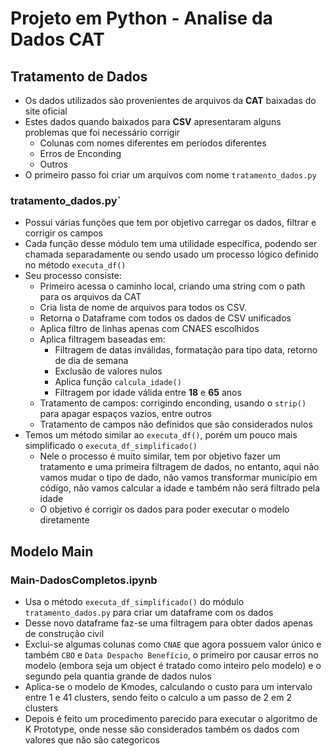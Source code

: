 # Projeto em Python - Analise da Dados CAT

## Tratamento de Dados

- Os dados utilizados são provenientes de arquivos da **CAT** baixadas do site oficial
- Estes dados quando baixados para **CSV** apresentaram alguns problemas que foi necessário corrigir
	- Colunas com nomes diferentes em períodos diferentes
	- Erros de Enconding
	- Outros
- O primeiro passo foi criar um arquivos com nome `tratamento_dados.py`

### tratamento_dados.py`

- Possui várias funções que tem por objetivo carregar os dados, filtrar e corrigir os campos
- Cada função desse módulo tem uma utilidade específica, podendo ser chamada separadamente ou sendo usado um processo lógico definido no método `executa_df()`
- Seu processo consiste:
	- Primeiro acessa o caminho local, criando uma string com o path para os arquivos da CAT
	- Cria lista de nome de arquivos para todos os CSV.
	- Retorna o Dataframe com todos os dados de CSV unificados
	- Aplica filtro de linhas apenas com CNAES escolhidos
	- Aplica filtragem baseadas em:
		- Filtragem de datas inválidas, formatação para tipo data, retorno de dia de semana
		- Exclusão de valores nulos
		- Aplica função `calcula_idade()`
		- Filtragem por idade válida entre **18** e **65** anos
	- Tratamento de campos: corrigindo enconding, usando o `strip()` para apagar espaços vazios, entre outros
	- Tratamento de campos não definidos que são considerados nulos
- Temos um método similar ao `executa_df()`, porém um pouco mais simplificado o `executa_df_simplificado()`
	- Nele o processo é muito similar, tem por objetivo fazer um tratamento e uma primeira filtragem de dados, no entanto, aqui não vamos mudar o tipo de dado, não vamos transformar município em código, não vamos calcular a idade e também não será filtrado pela idade
	- O objetivo é corrigir os dados para poder executar o modelo diretamente

## Modelo Main

### Main-DadosCompletos.ipynb

- Usa o método `executa_df_simplificado()` do módulo `tratamento_dados.py` para criar um dataframe com os dados
- Desse novo dataframe faz-se uma filtragem para obter dados apenas de construção civil
- Exclui-se algumas colunas como `CNAE` que agora possuem valor único e também `CBO` e `Data Despacho Benefício`, o primeiro por causar erros no modelo (embora seja um object é tratado como inteiro pelo modelo) e o segundo pela quantia grande de dados nulos
- Aplica-se o modelo de Kmodes, calculando o custo para um intervalo entre 1 e 41 clusters, sendo feito o calculo a um passo de 2 em 2 clusters
- Depois é feito um procedimento parecido para executar o algoritmo de K Prototype, onde nesse são considerados também os dados com valores que não são categoricos
